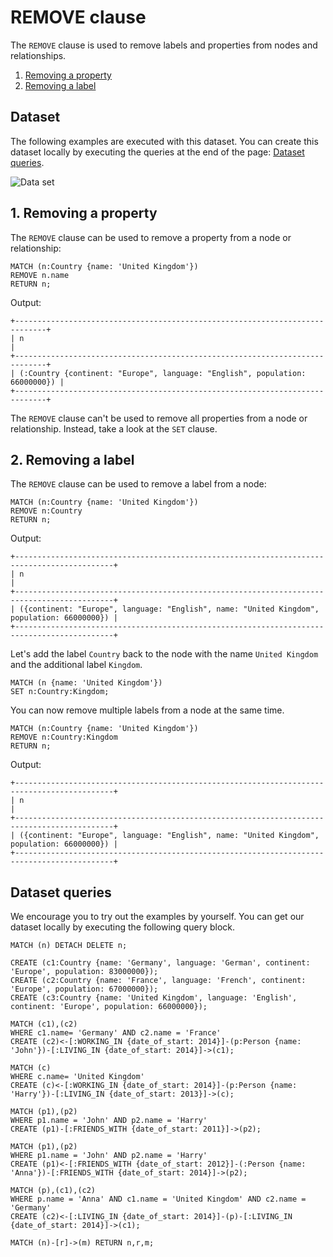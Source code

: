 # REMOVE clause

The `REMOVE` clause is used to remove labels and properties from nodes and relationships.

1. [Removing a property](#1-removing-a-property) <br />
2. [Removing a label](#2-removing-a-label)

## Dataset

The following examples are executed with this dataset. You can create this dataset
locally by executing the queries at the end of the page: [Dataset queries](#data-set-queries).

![Data set](/pages/querying/clauses/data_set.png)

## 1. Removing a property

The `REMOVE` clause can be used to remove a property from a node or relationship:

```cypher
MATCH (n:Country {name: 'United Kingdom'})
REMOVE n.name
RETURN n;
```

Output:

```nocopy
+-----------------------------------------------------------------------------+
| n                                                                           |
+-----------------------------------------------------------------------------+
| (:Country {continent: "Europe", language: "English", population: 66000000}) |
+-----------------------------------------------------------------------------+
```

The `REMOVE` clause can't be used to remove all properties from a node or relationship. Instead, take a look at the `SET` clause.

## 2. Removing a label

The `REMOVE` clause can be used to remove a label from a node:

```cypher
MATCH (n:Country {name: 'United Kingdom'})
REMOVE n:Country
RETURN n;
```

Output:

```nocopy
+--------------------------------------------------------------------------------------------+
| n                                                                                          |
+--------------------------------------------------------------------------------------------+
| ({continent: "Europe", language: "English", name: "United Kingdom", population: 66000000}) |
+--------------------------------------------------------------------------------------------+
```

Let's add the label `Country` back to the node with the name `United Kingdom` and the additional label `Kingdom`.

```cypher
MATCH (n {name: 'United Kingdom'})
SET n:Country:Kingdom;
```

You can now remove multiple labels from a node at the same time.

```cypher
MATCH (n:Country {name: 'United Kingdom'})
REMOVE n:Country:Kingdom
RETURN n;
```

Output:

```nocopy
+--------------------------------------------------------------------------------------------+
| n                                                                                          |
+--------------------------------------------------------------------------------------------+
| ({continent: "Europe", language: "English", name: "United Kingdom", population: 66000000}) |
+--------------------------------------------------------------------------------------------+
```

## Dataset queries

We encourage you to try out the examples by yourself.
You can get our dataset locally by executing the following query block.

```cypher
MATCH (n) DETACH DELETE n;

CREATE (c1:Country {name: 'Germany', language: 'German', continent: 'Europe', population: 83000000});
CREATE (c2:Country {name: 'France', language: 'French', continent: 'Europe', population: 67000000});
CREATE (c3:Country {name: 'United Kingdom', language: 'English', continent: 'Europe', population: 66000000});

MATCH (c1),(c2)
WHERE c1.name= 'Germany' AND c2.name = 'France'
CREATE (c2)<-[:WORKING_IN {date_of_start: 2014}]-(p:Person {name: 'John'})-[:LIVING_IN {date_of_start: 2014}]->(c1);

MATCH (c)
WHERE c.name= 'United Kingdom'
CREATE (c)<-[:WORKING_IN {date_of_start: 2014}]-(p:Person {name: 'Harry'})-[:LIVING_IN {date_of_start: 2013}]->(c);

MATCH (p1),(p2)
WHERE p1.name = 'John' AND p2.name = 'Harry'
CREATE (p1)-[:FRIENDS_WITH {date_of_start: 2011}]->(p2);

MATCH (p1),(p2)
WHERE p1.name = 'John' AND p2.name = 'Harry'
CREATE (p1)<-[:FRIENDS_WITH {date_of_start: 2012}]-(:Person {name: 'Anna'})-[:FRIENDS_WITH {date_of_start: 2014}]->(p2);

MATCH (p),(c1),(c2)
WHERE p.name = 'Anna' AND c1.name = 'United Kingdom' AND c2.name = 'Germany'
CREATE (c2)<-[:LIVING_IN {date_of_start: 2014}]-(p)-[:LIVING_IN {date_of_start: 2014}]->(c1);

MATCH (n)-[r]->(m) RETURN n,r,m;
```
